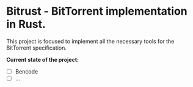 
# Bitrust - BitTorrent implementation in Rust.

This project is focused to implement all the necessary tools for the BitTorrent specification.

**Current state of the project:**
- [ ] Bencode
- [ ] ...

